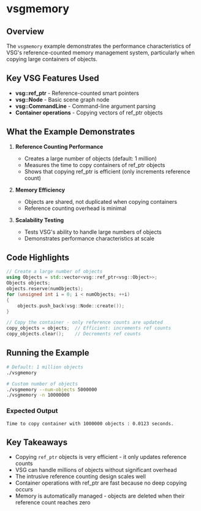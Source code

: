 # vsgmemory

## Overview

The `vsgmemory` example demonstrates the performance characteristics of VSG's reference-counted memory management system, particularly when copying large containers of objects.

## Key VSG Features Used

- **vsg::ref_ptr** - Reference-counted smart pointers
- **vsg::Node** - Basic scene graph node
- **vsg::CommandLine** - Command-line argument parsing
- **Container operations** - Copying vectors of ref_ptr objects

## What the Example Demonstrates

1. **Reference Counting Performance**
   - Creates a large number of objects (default: 1 million)
   - Measures the time to copy containers of ref_ptr objects
   - Shows that copying ref_ptr is efficient (only increments reference count)

2. **Memory Efficiency**
   - Objects are shared, not duplicated when copying containers
   - Reference counting overhead is minimal

3. **Scalability Testing**
   - Tests VSG's ability to handle large numbers of objects
   - Demonstrates performance characteristics at scale

## Code Highlights

```cpp
// Create a large number of objects
using Objects = std::vector<vsg::ref_ptr<vsg::Object>>;
Objects objects;
objects.reserve(numObjects);
for (unsigned int i = 0; i < numObjects; ++i)
{
    objects.push_back(vsg::Node::create());
}

// Copy the container - only reference counts are updated
copy_objects = objects;  // Efficient: increments ref counts
copy_objects.clear();    // Decrements ref counts
```

## Running the Example

```bash
# Default: 1 million objects
./vsgmemory

# Custom number of objects
./vsgmemory --num-objects 5000000
./vsgmemory -n 10000000
```

### Expected Output

```
Time to copy container with 1000000 objects : 0.0123 seconds.
```

## Key Takeaways

- Copying `ref_ptr` objects is very efficient - it only updates reference counts
- VSG can handle millions of objects without significant overhead
- The intrusive reference counting design scales well
- Container operations with ref_ptr are fast because no deep copying occurs
- Memory is automatically managed - objects are deleted when their reference count reaches zero